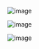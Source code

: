 ![image](https://github.com/jhonataT/react-native-course-2/assets/51134324/fba5bee2-e53d-4906-a3c6-dba98b5a7718)


![image](https://github.com/jhonataT/react-native-course-2/assets/51134324/3bc6d448-e4e0-466f-aab2-5adaedfac5b0)

![image](https://github.com/jhonataT/react-native-course-2/assets/51134324/8efe9041-01e5-4dfd-9b1f-c7051d3ae708)